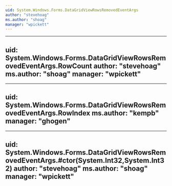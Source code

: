 ```yaml
---
uid: System.Windows.Forms.DataGridViewRowsRemovedEventArgs
author: "stevehoag"
ms.author: "shoag"
manager: "wpickett"
---
```


---
uid: System.Windows.Forms.DataGridViewRowsRemovedEventArgs.RowCount
author: "stevehoag"
ms.author: "shoag"
manager: "wpickett"
---

---
uid: System.Windows.Forms.DataGridViewRowsRemovedEventArgs.RowIndex
ms.author: "kempb"
manager: "ghogen"
---

---
uid: System.Windows.Forms.DataGridViewRowsRemovedEventArgs.#ctor(System.Int32,System.Int32)
author: "stevehoag"
ms.author: "shoag"
manager: "wpickett"
---
